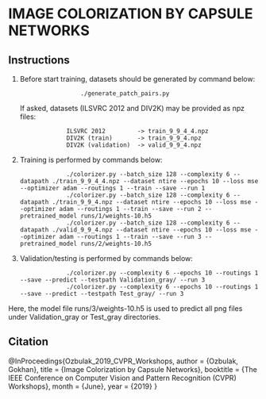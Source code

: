 # IMAGE COLORIZATION BY CAPSULE NETWORKS


Instructions
-------------
1) Before start training, datasets should be generated by command below:

						./generate_patch_pairs.py

   If asked, datasets (ILSVRC 2012 and DIV2K) may be provided as npz files:
   
					ILSVRC 2012 		-> train_9_9_4_4.npz					
					DIV2K (train)		-> train_9_9_4.npz
					DIV2K (validation)	-> valid_9_9_4.npz

2) Training is performed by commands below:

					./colorizer.py --batch_size 128 --complexity 6 --datapath ./train_9_9_4_4.npz --dataset ntire --epochs 10 --loss mse --optimizer adam --routings 1 --train --save --run 1
					./colorizer.py --batch_size 128 --complexity 6 --datapath ./train_9_9_4.npz --dataset ntire --epochs 10 --loss mse --optimizer adam --routings 1 --train --save --run 2 --pretrained_model runs/1/weights-10.h5
					./colorizer.py --batch_size 128 --complexity 6 --datapath ./valid_9_9_4.npz --dataset ntire --epochs 10 --loss mse --optimizer adam --routings 1 --train --save --run 3 --pretrained_model runs/2/weights-10.h5

3) Validation/testing is performed by commands below:

					./colorizer.py --complexity 6 --epochs 10 --routings 1 --save --predict --testpath Validation_gray/ --run 3
					./colorizer.py --complexity 6 --epochs 10 --routings 1 --save --predict --testpath Test_gray/ --run 3

Here, the model file runs/3/weights-10.h5 is used to predict all png files under Validation_gray or Test_gray directories.
   

Citation
--------
@InProceedings{Ozbulak_2019_CVPR_Workshops,
author = {Ozbulak, Gokhan},
title = {Image Colorization by Capsule Networks},
booktitle = {The IEEE Conference on Computer Vision and Pattern Recognition (CVPR) Workshops},
month = {June},
year = {2019}
} 
